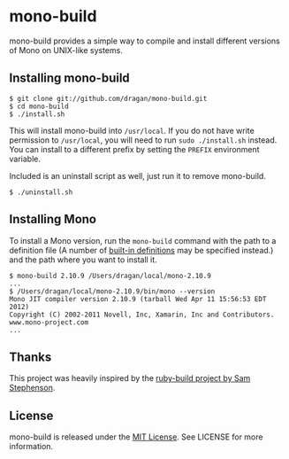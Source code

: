 # mono-build

mono-build provides a simple way to compile and install different versions of Mono on UNIX-like systems.

## Installing mono-build

    $ git clone git://github.com/dragan/mono-build.git
    $ cd mono-build
    $ ./install.sh

This will install mono-build into `/usr/local`. If you do not have write permission to `/usr/local`, you will need to run `sudo ./install.sh` instead. You can install to a different prefix by setting the `PREFIX` environment variable.

Included is an uninstall script as well, just run it to remove mono-build.

    $ ./uninstall.sh

## Installing Mono

To install a Mono version, run the `mono-build` command with the path to a definition file (A number of [built-in definitions](https://github.com/dragan/mono-build/tree/master/share/mono-build) may be specified instead.) and the path where you want to install it.

    $ mono-build 2.10.9 /Users/dragan/local/mono-2.10.9
    ...
    $ /Users/dragan/local/mono-2.10.9/bin/mono --version
    Mono JIT compiler version 2.10.9 (tarball Wed Apr 11 15:56:53 EDT 2012)
    Copyright (C) 2002-2011 Novell, Inc, Xamarin, Inc and Contributors. www.mono-project.com
    ...

## Thanks

This project was heavily inspired by the [ruby-build project by Sam Stephenson](https://github.com/sstephenson/ruby-build). 

## License
mono-build is released under the [MIT License][mit-license]. See LICENSE for more information.

[mit-license]: http://www.opensource.org/licenses/mit-license.php